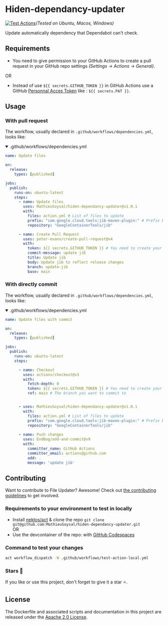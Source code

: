 # Hiden-dependancy-updater
[![Test Actions](https://github.com/MathieuSoysal/hiden-dependancy-updater/actions/workflows/test-action-final.yml/badge.svg)](https://github.com/MathieuSoysal/hiden-dependancy-updater/actions/workflows/test-action-final.yml)*(Tested on Ubuntu, Macos, Windows)*


Update automatically dependency that Dependabot can't check.

## Requirements
- You need to give permission to your GitHub Actions to create a pull request in your GitHub repo settings *(Settings -> Actions -> General)*.   

OR


- Instead of use `${{ secrets.GITHUB_TOKEN }}` in GitHub Actions use a GitHub [Personnal Acces Token](https://docs.github.com/en/authentication/keeping-your-account-and-data-secure/creating-a-personal-access-token#creating-a-fine-grained-personal-access-token) like : `${{ secrets.PAT }}`.

## Usage

### With pull request

The workflow, usually declared in `.github/workflows/dependencies.yml`, looks like:

<details open>

<summary>.github/workflows/dependencies.yml</summary>

```YAML
name: Update files

on:
  release:
    types: [published]

jobs:
  publish:
    runs-on: ubuntu-latest
    steps:
      - name: Update files
        uses: MathieuSoysal/hiden-dependancy-updater@v1.0.1
        with:
          files: action.yml # List of files to update
          prefix: "com.google.cloud.tools:jib-maven-plugin:" # Prefix before the version, default is: ""
          repository: "GoogleContainerTools/jib"

      - name: Create Pull Request
        uses: peter-evans/create-pull-request@v4
        with:
          token: ${{ secrets.GITHUB_TOKEN }} # You need to create your own token with pull request rights
          commit-message: update jib
          title: Update jib
          body: Update jib to reflect release changes
          branch: update-jib
          base: main
```
</details>

### With directly commit

The workflow, usually declared in `.github/workflows/dependencies.yml`, looks like:

<details open>
<summary>.github/workflows/dependencies.yml</summary>



```YAML
name: Update files with commit

on:
  release:
    types: [published]

jobs:
  publish:
    runs-on: ubuntu-latest
    steps:

      - name: Checkout
        uses: actions/checkout@v3
        with:
          fetch-depth: 0
          token: ${{ secrets.GITHUB_TOKEN }} # You need to create your own token with commit rights
          ref: main # The branch you want to commit to


      - uses: MathieuSoysal/hiden-dependancy-updater@v1.0.1
        with:
          files: action.yml # List of files to update
          prefix: "com.google.cloud.tools:jib-maven-plugin:" # Prefix before the version, default is: ""
          repository: "GoogleContainerTools/jib"
      
      - name: Push changes
        uses: EndBug/add-and-commit@v9
        with:
          committer_name: GitHub Actions
          committer_email: actions@github.com
          add: .
          message: 'update jib'
```
</details>

## Contributing

Want to contribute to File Updater? Awesome! Check out [the contributing guidelines](CONTRIBUTING.md) to get involved.

### Requirements to your environment to test in locally

- Install [nektos/act](https://github.com/nektos/act) & clone the repo `git clone git@github.com:MathieuSoysal/hiden-dependancy-updater.git`  
OR
- Use the devcontainer of the repo: with [GitHub Codespaces](https://github.com/codespaces/new?hide_repo_select=true&ref=main&repo=601249707)

### Command to test your changes

```bash
act workflow_dispatch -W .github/workflows/test-action-local.yml
```

### Stars 🎇

If you like or use this project, don't forget to give it a star ⭐️.

## License
The Dockerfile and associated scripts and documentation in this project are released under the [Apache 2.0 License](https://github.com/MathieuSoysal/hiden-dependancy-updater/blob/main/LICENSE).